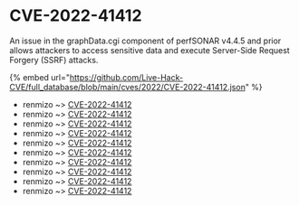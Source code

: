 # CVE-2022-41412

An issue in the graphData.cgi component of perfSONAR v4.4.5 and prior allows attackers to access sensitive data and execute Server-Side Request Forgery (SSRF) attacks.

{% embed url="https://github.com/Live-Hack-CVE/full_database/blob/main/cves/2022/CVE-2022-41412.json" %}


* renmizo ~> [CVE-2022-41412](https://www.alice-snow.ru/2022/database/cve-2022-41412/cve-2022-41412-renmizo)
* renmizo ~> [CVE-2022-41412](https://www.alice-snow.ru/2022/database/cve-2022-41412/cve-2022-41412-renmizo)
* renmizo ~> [CVE-2022-41412](https://www.alice-snow.ru/2022/database/cve-2022-41412/cve-2022-41412-renmizo)
* renmizo ~> [CVE-2022-41412](https://www.alice-snow.ru/2022/database/cve-2022-41412/cve-2022-41412-renmizo)
* renmizo ~> [CVE-2022-41412](https://www.alice-snow.ru/2022/database/cve-2022-41412/cve-2022-41412-renmizo)
* renmizo ~> [CVE-2022-41412](https://www.alice-snow.ru/2022/database/cve-2022-41412/cve-2022-41412-renmizo)
* renmizo ~> [CVE-2022-41412](https://www.alice-snow.ru/2022/database/cve-2022-41412/cve-2022-41412-renmizo)
* renmizo ~> [CVE-2022-41412](https://www.alice-snow.ru/2022/database/cve-2022-41412/cve-2022-41412-renmizo)
* renmizo ~> [CVE-2022-41412](https://www.alice-snow.ru/2022/database/cve-2022-41412/cve-2022-41412-renmizo)
* renmizo ~> [CVE-2022-41412](https://www.alice-snow.ru/2022/database/cve-2022-41412/cve-2022-41412-renmizo)
